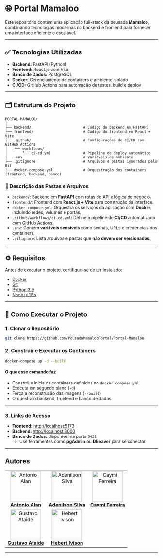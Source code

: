 # 🌐 Portal Mamaloo

Este repositório contém uma aplicação full-stack da pousada **Mamaloo**, combinando tecnologias modernas no backend e frontend para fornecer uma interface eficiente e escalável.

---

## ✅ Tecnologias Utilizadas

- **Backend:** FastAPI (Python)  
- **Frontend:** React.js com Vite  
- **Banco de Dados:** PostgreSQL  
- **Docker:** Gerenciamento de containers e ambiente isolado  
- **CI/CD:** GitHub Actions para automação de testes, build e deploy  

---

## 🗂️ Estrutura do Projeto

```
PORTAL-MAMALOO/
│
├── backend/                        # Código do backend em FastAPI
├── frontend/                       # Código do frontend em React + Vite
├── .github/                        # Configurações de CI/CD com GitHub Actions
│   └── workflows/
│       └── ci-cd.yml               # Pipeline de deploy automático
├── .env                            # Variáveis de ambiente
├── .gitignore                      # Arquivos e pastas ignorados pelo Git
└── docker-compose.yml              # Orquestração dos containers (frontend, backend, banco)
```

### 📄 Descrição das Pastas e Arquivos

- `backend/`: Backend em **FastAPI** com rotas de API e lógica de negócio.  
- `frontend/`: Frontend com **React.js + Vite** para construção da interface.  
- `docker-compose.yml`: Orquestra os serviços da aplicação com **Docker**, incluindo redes, volumes e portas.  
- `.github/workflows/ci-cd.yml`: Define o pipeline de **CI/CD** automatizado com GitHub Actions.  
- `.env`: Contém **variáveis sensíveis** como senhas, URLs e credenciais dos containers.  
- `.gitignore`: Lista arquivos e pastas que **não devem ser versionados**.  

---

## ⚙️ Requisitos

Antes de executar o projeto, certifique-se de ter instalado:

- [Docker](https://www.docker.com/)  
- [Git](https://git-scm.com/)  
- [Python 3.9](https://www.python.org/downloads/release/python-390/)  
- [Node.js 16.x](https://nodejs.org/en)  

---

## 🚀 Como Executar o Projeto

### 1. Clonar o Repositório

```bash
git clone https://github.com/PousadaMamalooPortal/Portal-Mamaloo
```

### 2. Construir e Executar os Containers

```bash
docker-compose up -d --build
```

#### O que esse comando faz

- Constrói e inicia os containers definidos no `docker-compose.yml`  
- Executa em segundo plano (`-d`)  
- Força a reconstrução das imagens (`--build`)  
- Orquestra o backend, frontend e banco de dados  

---

### 3. Links de Acesso

- **Frontend:** [http://localhost:5173](http://localhost:5173)  
- **Backend:** [http://localhost:8000](http://localhost:8000)  
- **Banco de Dados:** disponível na porta `5432`  
  - Use ferramentas como **pgAdmin** ou **DBeaver** para se conectar
 
---
## Autores

<table align="center">
  <tr>
    <td align="center">
      <a href="https://github.com/farias-alan" target="_blank">
        <img src="https://avatars.githubusercontent.com/u/131487024?v=4" alt="Antonio Alan" width="100"><br>
        <strong>Antonio Alan</strong>
      </a>
    </td>
    <td align="center">
      <a href="https://github.com/Adenilson666" target="_blank">
        <img src="https://avatars.githubusercontent.com/u/113057115?v=4" alt="Adenilson Silva" width="100"><br>
        <strong>Adenilson Silva</strong>
      </a>
    </td>
    <td align="center">
      <a href="https://github.com/caymiferreira" target="_blank">
        <img src="https://avatars.githubusercontent.com/u/118706075?v=4" alt="Caymi Ferreira" width="100"><br>
        <strong>Caymi Ferreira</strong>
      </a>
    </td>
  </tr>
  <tr>
    <td align="center">
      <a href="https://github.com/gustavoataidez" target="_blank">
        <img src="https://avatars.githubusercontent.com/u/119441489?v=4" alt="Gustavo Ataide" width="100"><br>
        <strong>Gustavo Ataide</strong>
      </a>
    </td>
    <td align="center">
      <a href="https://github.com/account" target="_blank">
        <img src="https://avatars.githubusercontent.com/u/119441082?v=4" alt="Hebert Ivison" width="100"><br>
        <strong>Hebert Ivison</strong>
      </a>
    </td>
  </tr>
</table>
<hr/>



